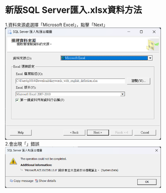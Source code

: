 # 新版SQL Server匯入.xlsx資料方法 
1.資料來源處選擇「Microsoft Excel」，點擊「Next」
![image](/Image/1.png)
2.會出現「」錯誤
![image](https://github.com/Youchenjiang/-SQL-Server-.xlsx-/blob/main/Image/2.png)
